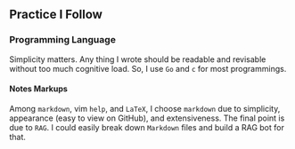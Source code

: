 ## Practice I Follow

### Programming Language

Simplicity matters. Any thing I wrote should be readable and revisable without
too much cognitive load. So, I use `Go` and `c` for most programmings.

#### Notes Markups

Among `markdown`, vim `help`, and `LaTeX`, I choose `markdown` due to
simplicity, appearance (easy to view on GitHub), and extensiveness. The final
point is due to `RAG`. I could easily break down `Markdown` files and build a
RAG bot for that.
